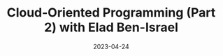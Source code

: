 ---
external_url: https://softwareengineeringdaily.com/2023/04/24/cloud-oriented-programming/
title: "Cloud-Oriented Programming (Part 2) with Elad Ben-Israel"
date: 2023-04-24
---